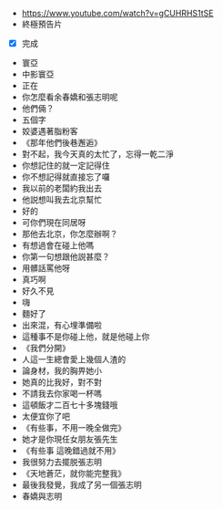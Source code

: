 - https://www.youtube.com/watch?v=gCUHRHS1tSE
- 終極預告片
- [x] 完成

- 寰亞
- 中影寰亞
- 正在
- 你怎麼看余春嬌和張志明呢
- 他們倆？
- 五個字
- 姣婆遇著脂粉客
- 《那年他們後巷邂逅》
- 對不起，我今天真的太忙了，忘得一乾二淨
- 你想記住的就一定記得住
- 你不想記得就直接忘了囉
- 我以前的老闆約我出去
- 他説想叫我去北京幫忙
- 好的
- 可你們現在同居呀
- 那他去北京，你怎麼辦啊？
- 有想過會在碰上他嗎
- 你第一句想跟他説甚麼？
- 用髒話罵他呀
- 真巧啊
- 好久不見
- 嗨
- 麵好了
- 出來混，有心埋準備啦
- 這種事不是你碰上他，就是他碰上你
- 《我們分開》
- 人這一生總會愛上幾個人渣的
- 論身材，我的胸畀她小
- 她真的比我好，對不對
- 不請我去你家喝一杯嗎
- 這頓飯才二百七十多塊錢哦
- 太便宜你了吧
- 《有些事，不用一晚全做完》
- 她才是你現任女朋友張先生
- 《有些事 這晚錯過就不用》
- 我很努力去擺脱張志明
- 《天地蒼茫，就你能完整我》
- 最後我發覺，我成了另一個張志明
- 春嬌與志明
